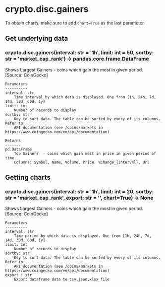 # crypto.disc.gainers

To obtain charts, make sure to add `chart=True` as the last parameter

## Get underlying data 
### crypto.disc.gainers(interval: str = '1h', limit: int = 50, sortby: str = 'market_cap_rank') -> pandas.core.frame.DataFrame

Shows Largest Gainers - coins which gain the most in given period. [Source: CoinGecko]

    Parameters
    ----------
    interval: str
        Time interval by which data is displayed. One from [1h, 24h, 7d, 14d, 30d, 60d, 1y]
    limit: int
        Number of records to display
    sortby: str
        Key to sort data. The table can be sorted by every of its columns. Refer to
        API documentation (see /coins/markets in https://www.coingecko.com/en/api/documentation)

    Returns
    -------
    pd.DataFrame
        Top Gainers  - coins which gain most in price in given period of time.
        Columns: Symbol, Name, Volume, Price, %Change_{interval}, Url

## Getting charts 
### crypto.disc.gainers(interval: str = '1h', limit: int = 20, sortby: str = 'market_cap_rank', export: str = '', chart=True) -> None

Shows Largest Gainers - coins which gain the most in given period. [Source: CoinGecko]

    Parameters
    ----------
    interval: str
        Time period by which data is displayed. One from [1h, 24h, 7d, 14d, 30d, 60d, 1y]
    limit: int
        Number of records to display
    sortby: str
        Key to sort data. The table can be sorted by every of its columns. Refer to
        API documentation (see /coins/markets in https://www.coingecko.com/en/api/documentation)
    export : str
        Export dataframe data to csv,json,xlsx file
